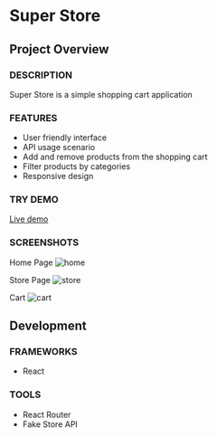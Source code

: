# Super Store

## Project Overview

### DESCRIPTION

Super Store is a simple shopping cart application

### FEATURES

- User friendly interface
- API usage scenario
- Add and remove products from the shopping cart
- Filter products by categories
- Responsive design

### TRY DEMO

<a href='https://askalamentor.github.io/shopping-cart/' target="_blank">Live demo</a>

### SCREENSHOTS

Home Page
![home](https://user-images.githubusercontent.com/30204158/222593164-31696141-a927-40a5-90e6-48c23faf45a0.jpg)

Store Page
![store](https://user-images.githubusercontent.com/30204158/222593182-a39e29f1-0a06-430c-9446-eb03f2e338c1.jpg)

Cart
![cart](https://user-images.githubusercontent.com/30204158/222593195-811ff4f3-cd66-45c8-afbd-8888b3d5c1f0.jpg)

## Development

### FRAMEWORKS

- React

### TOOLS

- React Router
- Fake Store API
